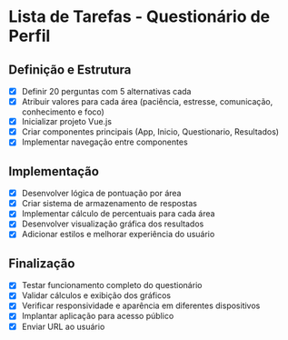 # Lista de Tarefas - Questionário de Perfil

## Definição e Estrutura
- [x] Definir 20 perguntas com 5 alternativas cada
- [x] Atribuir valores para cada área (paciência, estresse, comunicação, conhecimento e foco)
- [x] Inicializar projeto Vue.js
- [x] Criar componentes principais (App, Inicio, Questionario, Resultados)
- [x] Implementar navegação entre componentes

## Implementação
- [x] Desenvolver lógica de pontuação por área
- [x] Criar sistema de armazenamento de respostas
- [x] Implementar cálculo de percentuais para cada área
- [x] Desenvolver visualização gráfica dos resultados
- [x] Adicionar estilos e melhorar experiência do usuário

## Finalização
- [x] Testar funcionamento completo do questionário
- [x] Validar cálculos e exibição dos gráficos
- [x] Verificar responsividade e aparência em diferentes dispositivos
- [x] Implantar aplicação para acesso público
- [x] Enviar URL ao usuário
